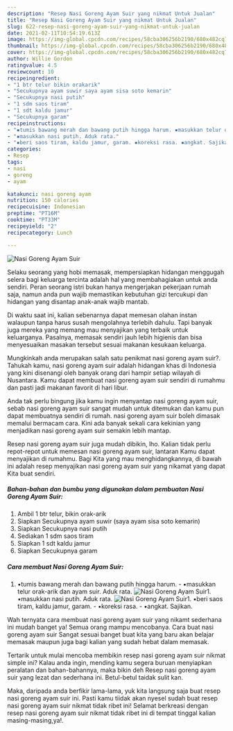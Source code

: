 ```yaml
---
description: "Resep Nasi Goreng Ayam Suir yang nikmat Untuk Jualan"
title: "Resep Nasi Goreng Ayam Suir yang nikmat Untuk Jualan"
slug: 622-resep-nasi-goreng-ayam-suir-yang-nikmat-untuk-jualan
date: 2021-02-11T10:54:19.613Z
image: https://img-global.cpcdn.com/recipes/58cba306256b2190/680x482cq70/nasi-goreng-ayam-suir-foto-resep-utama.jpg
thumbnail: https://img-global.cpcdn.com/recipes/58cba306256b2190/680x482cq70/nasi-goreng-ayam-suir-foto-resep-utama.jpg
cover: https://img-global.cpcdn.com/recipes/58cba306256b2190/680x482cq70/nasi-goreng-ayam-suir-foto-resep-utama.jpg
author: Willie Gordon
ratingvalue: 4.5
reviewcount: 10
recipeingredient:
- "1 btr telur bikin orakarik"
- "Secukupnya ayam suwir saya ayam sisa soto kemarin"
- "Secukupnya nasi putih"
- "1 sdm saos tiram"
- "1 sdt kaldu jamur"
- "Secukupnya garam"
recipeinstructions:
- "▪️tumis bawang merah dan bawang putih hingga harum. ▪️masukkan telur orak-arik dan ayam suir. Aduk rata."
- "▪️masukkan nasi putih. Aduk rata."
- "▪️beri saos tiram, kaldu jamur, garam. ▪️koreksi rasa. ▪️angkat. Sajikan."
categories:
- Resep
tags:
- nasi
- goreng
- ayam

katakunci: nasi goreng ayam 
nutrition: 150 calories
recipecuisine: Indonesian
preptime: "PT16M"
cooktime: "PT33M"
recipeyield: "2"
recipecategory: Lunch

---
```



![Nasi Goreng Ayam Suir](https://img-global.cpcdn.com/recipes/58cba306256b2190/680x482cq70/nasi-goreng-ayam-suir-foto-resep-utama.jpg)

Selaku seorang yang hobi memasak, mempersiapkan hidangan menggugah selera bagi keluarga tercinta adalah hal yang membahagiakan untuk anda sendiri. Peran seorang istri bukan hanya mengerjakan pekerjaan rumah saja, namun anda pun wajib memastikan kebutuhan gizi tercukupi dan hidangan yang disantap anak-anak wajib mantab.

Di waktu  saat ini, kalian sebenarnya dapat memesan olahan instan walaupun tanpa harus susah mengolahnya terlebih dahulu. Tapi banyak juga mereka yang memang mau menyajikan yang terbaik untuk keluarganya. Pasalnya, memasak sendiri jauh lebih higienis dan bisa menyesuaikan masakan tersebut sesuai makanan kesukaan keluarga. 



Mungkinkah anda merupakan salah satu penikmat nasi goreng ayam suir?. Tahukah kamu, nasi goreng ayam suir adalah hidangan khas di Indonesia yang kini disenangi oleh banyak orang dari hampir setiap wilayah di Nusantara. Kamu dapat membuat nasi goreng ayam suir sendiri di rumahmu dan pasti jadi makanan favorit di hari libur.

Anda tak perlu bingung jika kamu ingin menyantap nasi goreng ayam suir, sebab nasi goreng ayam suir sangat mudah untuk ditemukan dan kamu pun dapat membuatnya sendiri di rumah. nasi goreng ayam suir boleh dimasak memalui bermacam cara. Kini ada banyak sekali cara kekinian yang menjadikan nasi goreng ayam suir semakin lebih mantap.

Resep nasi goreng ayam suir juga mudah dibikin, lho. Kalian tidak perlu repot-repot untuk memesan nasi goreng ayam suir, lantaran Kamu dapat menyajikan di rumahmu. Bagi Kita yang mau menghidangkannya, di bawah ini adalah resep menyajikan nasi goreng ayam suir yang nikamat yang dapat Kita buat sendiri.

<!--inarticleads1-->

##### Bahan-bahan dan bumbu yang digunakan dalam pembuatan Nasi Goreng Ayam Suir:

1. Ambil 1 btr telur, bikin orak-arik
1. Siapkan Secukupnya ayam suwir (saya ayam sisa soto kemarin)
1. Siapkan Secukupnya nasi putih
1. Sediakan 1 sdm saos tiram
1. Siapkan 1 sdt kaldu jamur
1. Siapkan Secukupnya garam




<!--inarticleads2-->

##### Cara membuat Nasi Goreng Ayam Suir:

1. ▪️tumis bawang merah dan bawang putih hingga harum. - ▪️masukkan telur orak-arik dan ayam suir. Aduk rata.
<img src="https://img-global.cpcdn.com/steps/89c8e2b234bb576e/160x128cq70/nasi-goreng-ayam-suir-langkah-memasak-1-foto.jpg" alt="Nasi Goreng Ayam Suir">1. ▪️masukkan nasi putih. Aduk rata.
<img src="https://img-global.cpcdn.com/steps/1c778b3699f7d055/160x128cq70/nasi-goreng-ayam-suir-langkah-memasak-2-foto.jpg" alt="Nasi Goreng Ayam Suir">1. ▪️beri saos tiram, kaldu jamur, garam. - ▪️koreksi rasa. - ▪️angkat. Sajikan.




Wah ternyata cara membuat nasi goreng ayam suir yang nikamt sederhana ini mudah banget ya! Semua orang mampu mencobanya. Cara buat nasi goreng ayam suir Sangat sesuai banget buat kita yang baru akan belajar memasak maupun juga bagi kalian yang sudah hebat dalam memasak.

Tertarik untuk mulai mencoba membikin resep nasi goreng ayam suir nikmat simple ini? Kalau anda ingin, mending kamu segera buruan menyiapkan peralatan dan bahan-bahannya, maka bikin deh Resep nasi goreng ayam suir yang lezat dan sederhana ini. Betul-betul taidak sulit kan. 

Maka, daripada anda berfikir lama-lama, yuk kita langsung saja buat resep nasi goreng ayam suir ini. Pasti kamu tiidak akan nyesel sudah buat resep nasi goreng ayam suir nikmat tidak ribet ini! Selamat berkreasi dengan resep nasi goreng ayam suir nikmat tidak ribet ini di tempat tinggal kalian masing-masing,ya!.

